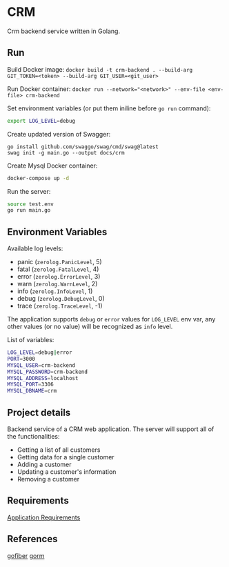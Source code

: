 # CRM

Crm backend service written in Golang.

## Run

Build Docker image: `docker build -t crm-backend . --build-arg GIT_TOKEN=<token> --build-arg GIT_USER=<git_user>`

Run Docker container: `docker run --network="<network>" --env-file <env-file> crm-backend`

Set environment variables (or put them iniline before `go run` command):
```bash
export LOG_LEVEL=debug
```

Create updated version of Swagger:
```
go install github.com/swaggo/swag/cmd/swag@latest
swag init -g main.go --output docs/crm
```

Create Mysql Docker container:
```bash
docker-compose up -d
```

Run the server:
```bash
source test.env
go run main.go
```

## Environment Variables

Available log levels:
- panic (`zerolog.PanicLevel`, 5)
- fatal (`zerolog.FatalLevel`, 4)
- error (`zerolog.ErrorLevel`, 3)
- warn (`zerolog.WarnLevel`, 2)
- info (`zerolog.InfoLevel`, 1)
- debug (`zerolog.DebugLevel`, 0)
- trace (`zerolog.TraceLevel`, -1)

The application supports `debug` or `error` values for `LOG_LEVEL` env var, any other values (or no value) will be recognized as `info` level.

List of variables:
```bash
LOG_LEVEL=debug|error
PORT=3000
MYSQL_USER=crm-backend
MYSQL_PASSWORD=crm-backend
MYSQL_ADDRESS=localhost
MYSQL_PORT=3306
MYSQL_DBNAME=crm
```

## Project details

Backend service of a CRM web application. The server will support all of the functionalities:
- Getting a list of all customers
- Getting data for a single customer
- Adding a customer
- Updating a customer's information
- Removing a customer

## Requirements

[Application Requirements](https://review.udacity.com/#!/rubrics/4856/view)

## References

[gofiber](https://gofiber.io/)
[gorm](https://gorm.io/)